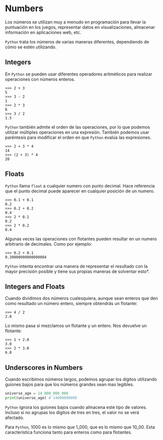 # Numbers

Los números se utilizan muy a menudo en programación para llevar la puntuación en los juegos, representar datos en visualizaciones, almacenar información en aplicaciones web, etc.

`Python` trata los números de varias maneras diferentes, dependiendo de cómo se estén utilizando.

## Integers

En `Python` se pueden usar diferentes operadores aritméticos para realizar operaciones con números enteros.

```shell
>>> 2 + 3
5
>>> 3 - 2
1
>>> 2 * 3
6
>>> 3 / 2
1.5
```

`Python` también admite el orden de las operaciones, por lo que podemos utilizar múltiples operaciones en una expresión. También podemos usar paréntesis para modificar el orden en que `Python` evalúa las expresiones.

```shell
>>> 2 + 3 * 4
14
>>> (2 + 3) * 4
20
```

## Floats

`Python` llama `float` a cualquier numero con punto decimal. Hace referencia que el punto decimal puede aparecer en cualquier posición de un numero.

```shell
>>> 0.1 + 0.1
0.2
>>> 0.2 + 0.2
0.4
>>> 2 * 0.1
0.2
>>> 2 * 0.2
0.4
```

Algunas veces las operaciones con flotantes pueden resultar en un numero arbitrario de decimales. Como por ejemplo:

```shell
>>> 0.2 + 0.1
0.30000000000000004
```

`Python` intenta encontrar una manera de representar el resultado con la mayor precisión posible y tiene sus propias maneras de solventar esto\*.

## Integers and Floats

Cuando dividimos dos números cualesquiera, aunque sean enteros que den como resultado un número entero, siempre obtendrás un flotante:

```shell
>>> 4 / 2
2.0
```

Lo mismo pasa si mezclamos un flotante y un entero. Nos devuelve un flotante:

```shell
>>> 1 + 2.0
3.0
>>> 2 * 3.0
6.0
```

## Underscores in Numbers

Cuando escribimos números largos, podemos agrupar los dígitos utilizando guiones bajos para que los números grandes sean mas legibles.

```python
universe_age = 14_000_000_000
print(universe_age) # 14000000000
```

`Python` ignora los guiones bajos cuando almacena este tipo de valores. Incluso si no agrupas los dígitos de tres en tres, el valor no se verá afectado.

Para `Python`, 1000 es lo mismo que 1_000, que es lo mismo que 10_00. Esta característica funciona tanto para enteros como para flotantes.
